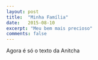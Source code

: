 ```yaml
---
layout: post
title:  "Minha Família"
date:   2015-08-10
excerpt: "Meu bem mais precioso"
comments: false
---
```


Agora é só o texto da Anitcha

